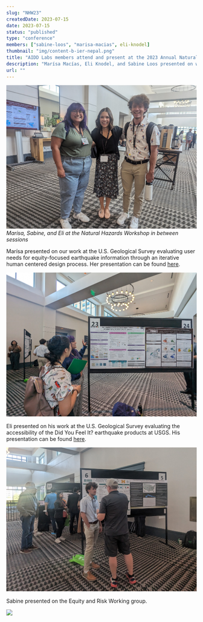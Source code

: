 ```yaml
---
slug: "NHW23"
createdDate: 2023-07-15
date: 2023-07-15
status: "published"
type: "conference"
members: ["sabine-loos", "marisa-macias", eli-knodel]
thumbnail: "img/content-b-ier-nepal.png"
title: "AIDD Labs members attend and present at the 2023 Annual Natural Hazards Workshop and Researchers Meeting"
description: "Marísa Macías, Eli Knodel, and Sabine Loos presented on work regarding user needs for equity-centered information, Did You Feel It?, and Equity and Risk Assessments."
url: ""
---
```


![](./MM-EK-SL-2023-NHW.jpg)
<em> Marísa, Sabine, and Eli at the Natural Hazards Workshop in between sessions</em>

Marísa presented on our work at the U.S. Geological Survey evaluating user needs for equity-focused earthquake information through an iterative human centered design process. Her presentation can be found [here](https://disasterdata.engin.umich.edu/content/macias-mines-symposium).

![](./MM-2023-NHW.jpeg)

Eli presented on his work at the U.S. Geological Survey evaluating the accessibility of the Did You Feel It? earthquake products at USGS. His presentation can be found [here](https://disasterdata.engin.umich.edu/content/knodel-nhw-dyfi-poster).

![](./EK-2023-NHW.jpeg)

Sabine presented on the Equity and Risk Working group.

![](./SL-2023-NHW.png)